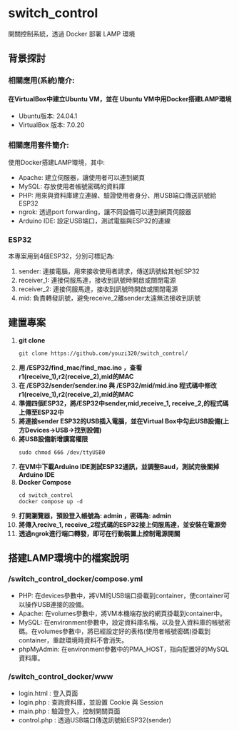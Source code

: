 # switch_control
 開關控制系統，透過 Docker 部署 LAMP 環境
## 背景探討
### 相關應用(系統)簡介:
#### 在VirtualBox中建立Ubuntu VM，並在 Ubuntu VM中用Docker搭建LAMP環境
 - Ubuntu版本: 24.04.1
 - VirtualBox 版本: 7.0.20
### 相關應用套件簡介:
使用Docker搭建LAMP環境，其中:
- Apache: 建立伺服器，讓使用者可以連到網頁
- MySQL: 存放使用者帳號密碼的資料庫
- PHP: 用來與資料庫建立連線、驗證使用者身分、用USB端口傳送訊號給ESP32
- ngrok: 透過port forwarding，讓不同設備可以連到網頁伺服器
- Arduino IDE: 設定USB端口，測試電腦與ESP32的連線

### ESP32
本專案用到4個ESP32，分別可標記為:
1. sender: 連接電腦，用來接收使用者請求，傳送訊號給其他ESP32
2. receiver_1: 連接伺服馬達，接收到訊號時開啟或關閉電源
3. receiver_2: 連接伺服馬達，接收到訊號時開啟或關閉電源
4. mid: 負責轉發訊號，避免receive_2離sender太遠無法接收到訊號
 
## 建置專案

1. **git clone**
   ```=
   git clone https://github.com/youzi320/switch_control/
   ```
2. **用 /ESP32/find_mac/find_mac.ino ，查看r1(receive_1),r2(receive_2),mid的MAC**
3. **在 /ESP32/sender/sender.ino 與 /ESP32/mid/mid.ino 程式碼中修改r1(receive_1),r2(receive_2),mid的MAC**
4. **準備四個ESP32，將/ESP32中sender,mid,receive_1, receive_2,的程式碼上傳至ESP32中**
5. **將連接sender ESP32的USB插入電腦，並在Virtual Box中勾此USB設備(上方Devices->USB->找到設備)**
6. **將USB設備新增讀寫權限**
   ```=
   sudo chmod 666 /dev/ttyUSB0
   ```
7. **在VM中下載Arduino IDE測試ESP32通訊，並調整Baud，測試完後關掉Arduino IDE**
8. **Docker Compose**
   ```=
   cd switch_control
   docker compose up -d
   ```
9. **打開瀏覽器，預設登入帳號為: admin ，密碼為: admin**
10. **將傳入recive_1, receive_2程式碼的ESP32接上伺服馬達，並安裝在電源旁**
11. **透過ngrok進行端口轉發，即可在行動裝置上控制電源開關**

## 搭建LAMP環境中的檔案說明
### /switch_control_docker/compose.yml
- PHP: 在devices參數中，將VM的USB端口掛載到container，使container可以操作USB連接的設備。
- Apache: 在volumes參數中，將VM本機端存放的網頁掛載到container中。
- MySQL: 在environment參數中，設定資料庫名稱，以及登入資料庫的帳號密碼。在volumes參數中，將已經設定好的表格(使用者帳號密碼)掛載到container，重啟環境時資料不會消失。
- phpMyAdmin: 在environment參數中的PMA_HOST，指向配置好的MySQL資料庫。
### /switch_control_docker/www
- login.html : 登入頁面
- login.php : 查詢資料庫，並設置 Cookie 與 Session
- main.php : 驗證登入，控制開關頁面
- control.php : 透過USB端口傳送訊號給ESP32(sender)
